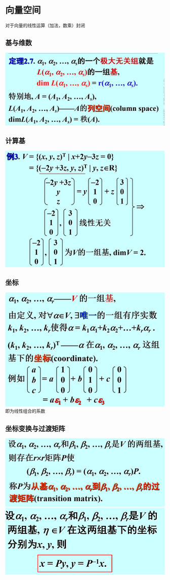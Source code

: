 # 向量空间
对于向量的线性运算（加法，数乘）封闭

## 基与维数
![](images/2022-11-20-16-40-34.png)

## 计算基
![](images/2022-11-20-16-41-13.png)

## 坐标
![](images/2022-11-20-16-42-06.png)
即为线性组合的系数

## 坐标变换与过渡矩阵
![](images/2022-11-20-16-43-01.png)
![](images/2022-11-20-16-43-22.png)